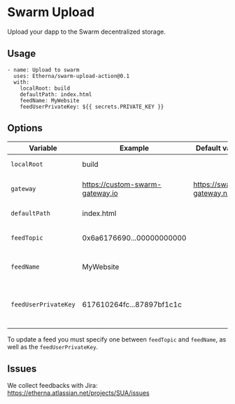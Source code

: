 # Swarm Upload
Upload your dapp to the Swarm decentralized storage.

## Usage
```
- name: Upload to swarm
  uses: Etherna/swarm-upload-action@0.1
  with:
    localRoot: build
    defaultPath: index.html
    feedName: MyWebsite
    feedUserPrivateKey: ${{ secrets.PRIVATE_KEY }}
```

## Options
| Variable             | Example                         | Default value             | Description                                    |
|----------------------|---------------------------------|---------------------------|------------------------------------------------|
| `localRoot`          | build                           |                           | Local folder to upload                         |
| `gateway`            | https://custom-swarm-gateway.io | https://swarm-gateway.net | Swarm Gateway Host                             |
| `defaultPath`        | index.html                      |                           | Default path                                   |
| `feedTopic`          | 0x6a6176690...00000000000       |                           | Feed topic hash (optional)                     |
| `feedName`           | MyWebsite                       |                           | Feed topic name (optional)                     |
| `feedUserPrivateKey` | 617610264fc...87897bf1c1c       |                           | Feed user (optional / required to update feed) |

To update a feed you must specify one between `feedTopic` and `feedName`, as well as the `feedUserPrivateKey`.

## Issues
We collect feedbacks with Jira:
https://etherna.atlassian.net/projects/SUA/issues
